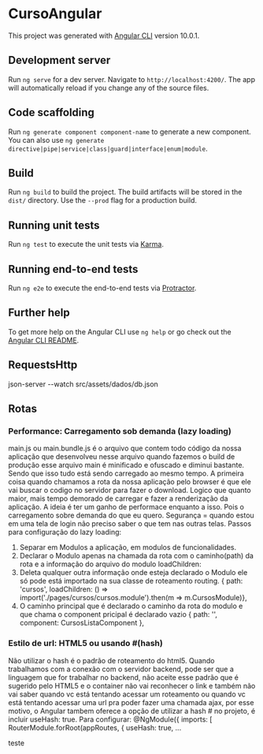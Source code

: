# CursoAngular

This project was generated with [Angular CLI](https://github.com/angular/angular-cli) version 10.0.1.

## Development server

Run `ng serve` for a dev server. Navigate to `http://localhost:4200/`. The app will automatically reload if you change any of the source files.

## Code scaffolding

Run `ng generate component component-name` to generate a new component. You can also use `ng generate directive|pipe|service|class|guard|interface|enum|module`.

## Build

Run `ng build` to build the project. The build artifacts will be stored in the `dist/` directory. Use the `--prod` flag for a production build.

## Running unit tests

Run `ng test` to execute the unit tests via [Karma](https://karma-runner.github.io).

## Running end-to-end tests

Run `ng e2e` to execute the end-to-end tests via [Protractor](http://www.protractortest.org/).

## Further help

To get more help on the Angular CLI use `ng help` or go check out the [Angular CLI README](https://github.com/angular/angular-cli/blob/master/README.md).

## RequestsHttp

json-server --watch src/assets/dados/db.json


## Rotas
### Performance: Carregamento sob demanda (lazy loading)

main.js ou main.bundle.js é o arquivo que contem todo código da nossa aplicação que desenvolveu
nesse arquivo quando fazemos o build de produção esse arquivo main é minificado e ofuscado e diminui bastante.
Sendo que isso tudo está sendo carregado ao mesmo tempo.
A primeira coisa quando chamamos a rota da nossa aplicação pelo browser é que ele vai buscar o codigo no servidor para fazer o download.
Logico que quanto maior, mais tempo demorado de carregar e fazer a renderização da aplicação.
A ideia é ter um ganho de performace enquanto a isso. Pois o carregamento sobre demanda do que eu quero.
Segurança = quando estou em uma tela de login não preciso saber o que tem nas outras telas.
Passos para configuração do lazy loading:
1. Separar em Modulos a aplicação, em modulos de funcionalidades.
2. Declarar o Modulo apenas na chamada da rota com o caminho(path) da rota e a informação do arquivo do modulo loadChildren:
3. Deleta qualquer outra informação onde esteja declarado o Modulo ele só pode está importado na sua classe de roteamento routing.
{ path: 'cursos', loadChildren: () => import('./pages/cursos/cursos.module').then(m => m.CursosModule)},
4. O caminho principal que é declarado o caminho da rota do modulo e que chama o component pricipal é declarado vazio
{ path: '', component: CursosListaComponent },

### Estilo de url: HTML5 ou usando #(hash)
Não utilizar o hash é o padrão de roteamento do html5.
Quando trabalhamos com a conexão com o servidor backend, pode ser que a linguagem que for trabalhar no backend, não aceite esse padrão que é sugerido pelo HTML5 e o container não vai reconhecer o link e também não vai saber quando vc está tentando acessar um roteamento ou quando vc está tentando acessar uma url pra poder fazer uma chamada ajax, por esse motivo, o Angular tambem oferece a opção de utilizar a hash # no projeto, é incluir useHash: true. Para configurar:
@NgModule({
  imports: [
    RouterModule.forRoot(appRoutes, {
      useHash: true,
      ...



teste
